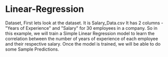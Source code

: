 # Linear-Regression
Dataset,
First lets look at the dataset. It is Salary_Data.csv
It has 2 columns - "Years of Experience" and "Salary" for 30 employees in a company. 
So in this example, we will train a Simple Linear Regression model to learn the correlation between the number of years of experience of each employee and their respective salary. Once the model is trained, we will be able to do some Sample Predictions.   

